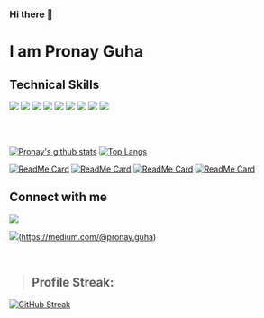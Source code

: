 ### Hi there 👋

# I am Pronay Guha

## Technical Skills

<div style="flex">
<img src="https://img.shields.io/badge/javascript-%23323330.svg?style=for-the-badge&logo=javascript&logoColor=%23F7DF1E" />
<img src="https://img.shields.io/badge/vue.js-%2335495e.svg?style=for-the-badge&logo=vuedotjs&logoColor=%234FC08D" />
<img src="https://img.shields.io/badge/react-%2320232a.svg?style=for-the-badge&logo=react&logoColor=%2361DAFB" />
<img src="https://img.shields.io/badge/html5-%23E34F26.svg?style=for-the-badge&logo=html5&logoColor=white" />
<img src="https://img.shields.io/badge/css3-%231572B6.svg?style=for-the-badge&logo=css3&logoColor=white" />
<img src="https://img.shields.io/badge/MongoDB-%234ea94b.svg?style=for-the-badge&logo=mongodb&logoColor=white" />
<img src="https://img.shields.io/badge/express.js-%23404d59.svg?style=for-the-badge&logo=express&logoColor=%2361DAFB" />
<img src="https://img.shields.io/badge/Node.JS-black?style=for-the-badge&logo=node.js&logoColor=white" />
<img src="https://img.shields.io/badge/Next.JS-black?style=for-the-badge&logo=next.js&logoColor=white">
</div>

</br></br>

[![Pronay's github stats](https://github-readme-stats.vercel.app/api?username=pronayguha13&show_icons=true&theme=radical)](https://github.com/pronayguha13)
[![Top Langs](https://github-readme-stats.vercel.app/api/top-langs/?username=pronayguha13&layout=compact&langs_count=8&theme=Gradient)](https://github.com/pronayguha13)

[![ReadMe Card](https://github-readme-stats.vercel.app/api/pin/?username=pronayguha13&repo=Course-Match&show_icons=true&theme=vue)](https://github.com/pronayguha13/Course-Match)
[![ReadMe Card](https://github-readme-stats.vercel.app/api/pin/?username=pronayguha13&repo=react-weather&show_icons=true&theme=vue)](https://github.com/pronayguha13/react-weather)
[![ReadMe Card](https://github-readme-stats.vercel.app/api/pin/?username=pronayguha13&repo=photosearchapp&show_icons=true&theme=vue)](https://github.com/pronayguha13/PhotoSearchApp)
[![ReadMe Card](https://github-readme-stats.vercel.app/api/pin/?username=pronayguha13&repo=react-music-player&show_icons=true&theme=vue)](https://github.com/pronayguha13/react-music-player)

## Connect with me

<a href="https://www.linkedin.com/in/pronay-guha-730815193/"><img src = "https://img.shields.io/badge/-Linkedin-ED8B00?style=social&logo=linkedin&logoColor=white">

<img src = "https://img.shields.io/badge/-Medium-ED8B00?style=social&logo=medium&logoColor=white">(https://medium.com/@pronay.guha)

<br />

> ## Profile Streak:

[![GitHub Streak](https://streak-stats.demolab.com?user=pronayguha13&theme=dark)](https://git.io/streak-stats)
